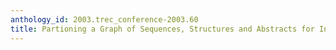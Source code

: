 ```yaml
---
anthology_id: 2003.trec_conference-2003.60
title: Partioning a Graph of Sequences, Structures and Abstracts for Information Retrieval
---
```


